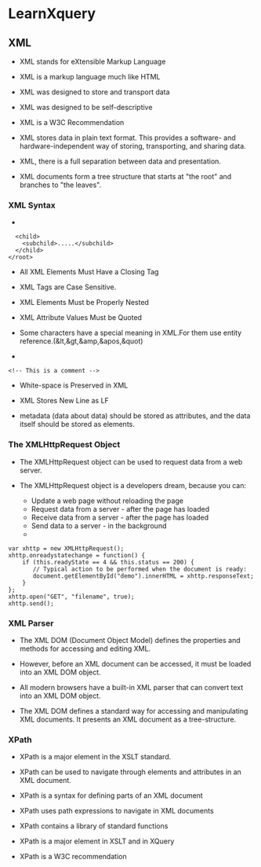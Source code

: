 # LearnXquery

## XML

* XML stands for eXtensible Markup Language

* XML is a markup language much like HTML

* XML was designed to store and transport data

* XML was designed to be self-descriptive

* XML is a W3C Recommendation

* XML stores data in plain text format. This provides a software- and hardware-independent way of storing, transporting, and sharing data.

* XML, there is a full separation between data and presentation.

* XML documents form a tree structure that starts at "the root" and branches to "the leaves".

### XML Syntax
* 
``` <root>
  <child>
    <subchild>.....</subchild>
  </child>
</root>
```

* All XML Elements Must Have a Closing Tag
 
* XML Tags are Case Sensitive.

* XML Elements Must be Properly Nested

* XML Attribute Values Must be Quoted

* Some characters have a special meaning in XML.For them use entity reference.(&lt,&gt,&amp,&apos,&quot)

* 
```
<!-- This is a comment -->
```
* White-space is Preserved in XML

* XML Stores New Line as LF

* metadata (data about data) should be stored as attributes, and the data itself should be stored as elements.

### The XMLHttpRequest Object
* The XMLHttpRequest object can be used to request data from a web server.

* The XMLHttpRequest object is a developers dream, because you can:

  * Update a web page without reloading the page
  * Request data from a server - after the page has loaded
  * Receive data from a server  - after the page has loaded
  * Send data to a server - in the background
  * 
```
var xhttp = new XMLHttpRequest();
xhttp.onreadystatechange = function() {
    if (this.readyState == 4 && this.status == 200) {
       // Typical action to be performed when the document is ready:
       document.getElementById("demo").innerHTML = xhttp.responseText;
    }
};
xhttp.open("GET", "filename", true);
xhttp.send();
```


### XML Parser

* The XML DOM (Document Object Model) defines the properties and methods for accessing and editing XML.

* However, before an XML document can be accessed, it must be loaded into an XML DOM object.

* All modern browsers have a built-in XML parser that can convert text into an XML DOM object.

* The XML DOM defines a standard way for accessing and manipulating XML documents. It presents an XML document as a tree-structure.


### XPath

* XPath is a major element in the XSLT standard.

* XPath can be used to navigate through elements and attributes in an XML document.

* XPath is a syntax for defining parts of an XML document

* XPath uses path expressions to navigate in XML documents

* XPath contains a library of standard functions

* XPath is a major element in XSLT and in XQuery

* XPath is a W3C recommendation


